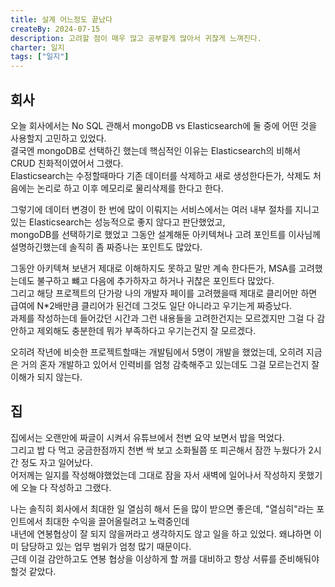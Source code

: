 ```yaml
---
title: 설계 어느정도 끝났다
createBy: 2024-07-15
description: 고려할 점이 매우 많고 공부할게 많아서 귀찮게 느껴진다.
charter: 일지
tags: ["일지"]
---
```


## 회사

오늘 회사에서는 No SQL 관해서 mongoDB vs Elasticsearch에 둘 중에 어떤 것을 사용할지 고민하고 있었다.  
결국엔 mongoDB로 선택하긴 했는데 핵심적인 이유는 Elasticsearch의 비해서 CRUD 친화적이였어서 그랬다.  
Elasticsearch는 수정할때마다 기존 데이터를 삭제하고 새로 생성한다든가, 삭제도 처음에는 논리로 하고 이후 메모리로 물리삭제를 한다고 한다.

그렇기에 데이터 변경이 한 번에 많이 이뤄지는 서비스에서는 여러 내부 절차를 지니고 있는 Elasticsearch는 성능적으로 좋지 않다고 판단했었고,  
mongoDB를 선택하기로 했었고 그동안 설계해둔 아키텍쳐나 고려 포인트를 이사님께 설명하긴했는데 솔직히 좀 짜증나는 포인트도 많았다.

그동안 아키텍쳐 보낸거 제대로 이해하지도 못하고 말만 계속 한다든가, MSA를 고려했는데도 불구하고 뺴고 다음에 추가하자고 하거나 귀찮은 포인트다 많았다.  
그리고 해당 프로젝트의 단가랑 나의 개발자 페이를 고려했을때 제대로 클리어만 하면 급여에 N\*2배만큼 클리어가 된건데 그것도 일단 아니라고 우기는게 짜증났다.  
과제를 작성하는데 들어갔던 시간과 그런 내용들을 고려한건지는 모르겠지만 그걸 다 감안하고 제외해도 충분한데 뭐가 부족하다고 우기는건지 잘 모르겠다.

오히려 작년에 비슷한 프로젝트할때는 개발팀에서 5명이 개발을 했었는데, 오히려 지금은 거의 혼자 개발하고 있어서 인력비를 엄청 감축해주고 있는데도 그걸 모르는건지 잘 이해가 되지 않는다.

## 집

집에서는 오랜만에 짜글이 시켜서 유튜브에서 천변 요약 보면서 밥을 먹었다.  
그리고 밥 다 먹고 궁금한점까지 천변 싹 보고 소화될쯤 또 피곤해서 잠깐 누웠다가 2시간 정도 자고 일어났다.  
어저께는 일지를 작성해야했었는데 그대로 잠을 자서 새벽에 일어나서 작성하지 못했기에 오늘 다 작성하고 그랬다.

나는 솔직히 회사에서 최대한 일 열심히 해서 돈을 많이 받으면 좋은데, "열심히"라는 포인트에서 최대한 수익을 끌어올릴려고 노력중인데  
내년에 연봉협상이 잘 되지 않을꺼라고 생각하지도 않고 일을 하고 있었다. 왜냐하면 이미 담당하고 있는 업무 범위가 엄청 많기 때문이다.  
근데 이걸 감안하고도 연봉 협상을 이상하게 할 꺼를 대비하고 항상 서류를 준비해둬야할것 같았다.
